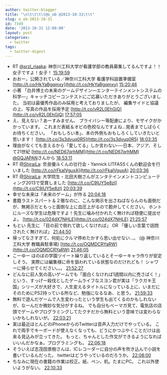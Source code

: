 ```yaml
---
author: twitter-blogger
title: "\n\t\t\t\t@o_ob @2013-10-31\t\t"
slug: o_ob-2013-10-31
id: 7349
date: '2013-10-31 12:00:00'
layout: post
categories:
  - twitter
tags:
  - twitter-digest
---
```


*   RT [@srzl_riaaka](http://twitter.com/srzl_riaaka): 神奈川工科大学が看護学部の教員募集してるんですよ！！ 女子ですよ！女子！ [15:19:59](http://twitter.com/o_ob/statuses/395797279686152192)
*   おおー。公開されている／神奈川工科大学 看護学科設置準備室 [http://t.co/HkYaBgqmxy](http://t.co/HkYaBgqmxy) [15:20:46](http://twitter.com/o_ob/statuses/395797476889731072)
*   小著 「白井博士の未来のゲームデザイン―エンターテインメントシステムの科学―」キャッチコピーコンテストにご応募いただきありがとうございました。 当初は最優秀作品のみ採用と考えておりましたが、 編集サイドと協議の上、写真の作品を採用予定 [http://t.co/vR2L0EhGjQ](http://t.co/vR2L0EhGjQ) [17:57:05](http://twitter.com/o_ob/statuses/395836808430247936)
*   え、見えない？あーすみません、 プライバシー等配慮により、モザイクがかかっています。 これまだ表紙＆オビの色校なんですよね...発表までしばらくお待ちください。 「おもしろい本」、本の外側もおもしろくしていきたいと思います！ [http://t.co/3s3dvuq0R5](http://t.co/3s3dvuq0R5) [18:03:35](http://twitter.com/o_ob/statuses/395838451301359616)
*   理由がなくても言えるから「愛してる」しか言わない──日本、アジア、そして21世紀 [http://t.co/NED67qrhMM](http://t.co/NED67qrhMM) [@GQJAPAN](http://twitter.com/GQJAPAN)さんから [18:53:11](http://twitter.com/o_ob/statuses/395850933944340480)
*   RT [@ShiraiLa](http://twitter.com/ShiraiLa): 奈良優斗くんの壮行会・Yannick LITFASSくんの歓迎会を行いました [http://t.co/rFkalVguxA](http://t.co/rFkalVguxA) [20:03:36](http://twitter.com/o_ob/statuses/395868653335220224)
*   RT [@ShiraiLa](http://twitter.com/ShiraiLa): 大学院生・北田大樹さんがエンタテインメントコンピューティング2013で受賞しました [http://t.co/C9lUY5e8zl](http://t.co/C9lUY5e8zl) [20:03:39](http://twitter.com/o_ob/statuses/395868665628721152)
*   幸せな未来は「未来のゲーム」が作る [20:04:18](http://twitter.com/o_ob/statuses/395868829496004608)
*   書籍ラストスパート＆２徹なのに、こんな掲示を出さねばならんのも面倒だが、無掲示だともっと面倒な上に血圧上がるので勘弁してください。 ホントにルーズな学生は危険ですよ！先生に噛み付かれたく無ければ穏便に提出せよ。 [http://t.co/024dX7NHLE](http://t.co/024dX7NHLE) [21:25:57](http://twitter.com/o_ob/statuses/395889376707608576)
*   もとい 先生に 「目の前で倒れて欲しくなければ」 OR 「優しい言葉で詰問されたく無ければ」 [21:44:50](http://twitter.com/o_ob/statuses/395894127625121792)
*   帰ってなさすぎて、何処にクルマ停めたかすら思い出せない...。 (@ 神奈川工科大学 教職員駐車場) [http://t.co/OQMDCRYaRW](http://t.co/OQMDCRYaRW) [21:46:05](http://twitter.com/o_ob/statuses/395894445788626945)
*   こーゆー ほのぼの学園ツイート繰り返しているとそーゆーキャラ作りが安定しそう。 実際には編集様に命を狙われている状態なのだけれども！ シャワーに帰らせてください。。。 [21:52:27](http://twitter.com/o_ob/statuses/395896044879233024)
*   どんなに前人気の高いゲームでも「面白くなければ1週間以内に売さばく！」という、すっげー殺伐としたゲームライフなスヨン君が実は「ラクガキ王国」シリーズが大好きで、人生変えるタイトルになっている上に、いまだにそのためにPS2持っている所など、勉強になるなあ、と思う。 [21:59:33](http://twitter.com/o_ob/statuses/395897831220711424)
*   無料で遊んだゲームで人生変わったという学生も出てくるのかもしれないが、なーんだか微妙な気分がするね。 でも自分もベーマガ見て、電気店の店頭でゲームやプログラミングしてたクチだから無料という意味では変わらないかもしれないが。 [22:03:21](http://twitter.com/o_ob/statuses/395898789275267072)
*   実は最近ほとんどのiPhoneからのTwitterは音声入力だけでやっている。 これで両手でキーボードが使えなくなっても、どうにかつぶやくことだけは出来る見込みが立ってきた。 もっと、ちゃんとした作文ができるようになればいいんだかなぁ。プログラミングも。 [22:06:18](http://twitter.com/o_ob/statuses/395899532455591936)
*   そういえば志茂田景樹さんは、ICレコーダーに自分の声を吹き込んで小説を書いているんだった。 twitterはどうやっているのだろうか。 [22:08:00](http://twitter.com/o_ob/statuses/395899961486737408)
*   ちなみに現在の書籍の作業は校正。紙、ペン、机。たまにPC。 これ以外使いようがない。 [22:10:33](http://twitter.com/o_ob/statuses/395900602653229056)